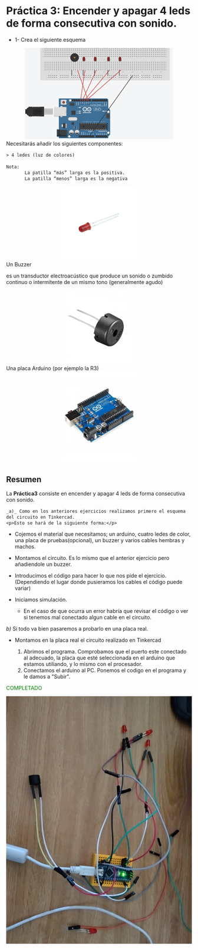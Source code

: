 
    
# Práctica 3: Encender y apagar 4 leds de forma consecutiva con sonido.

- 1- Crea el siguiente esquema 
<div align="center">
<img src="ImagenEjercicio.PNG" alt="drawing" width="400px"/>
</div>
Necesitarás añadir los siguientes componentes: 

    > 4 ledes (luz de colores)

    Nota:
           La patilla “más” larga es la positiva.
           La patilla “menos” larga es la negativa 

      
<div align="center">
<img src="../imagenes_readme/ledRojo.jpg" alt="drawing" width="200px"/>
</div>
    Un Buzzer

 <p> es un transductor electroacústico que produce un sonido o zumbido continuo o intermitente de un mismo tono (generalmente agudo)</p>
<div align="center">
<img src="../imagenes_readme/buzzer.jpg" alt="drawing" width="200px"/>
</div>
    Una placa Arduino (por ejemplo la R3)
<div align="center">
<img src="../imagenes_readme/arduino.jpg" alt="drawing" width="200px"/>
</div>

## Resumen 
La  __Práctica3__ consiste en encender y apagar 4 leds de forma consecutiva con sonido.

    _a)_ Como en los anteriores ejercicios realizamos primero el esquema del circuito en Tinkercad.
    <p>Esto se hará de la siguiente forma:</p>

- Cojemos el material que necesitamos; un arduino, cuatro ledes de color, una placa de pruebas(opcional), un buzzer y  varios cables hembras y machos.
- Montamos el circuito. Es lo mismo que el anterior ejercicio pero añadiendole un buzzer.
- Introducimos el código para hacer lo que nos pide el ejercicio. (Dependiendo el lugar donde pusieramos los cables el código puede variar)
  
- Iniciamos simulación.
    - En el caso de que ocurra un error habría que revisar el código o ver si tenemos mal conectado algun cable en el circuito.


_b)_ Si todo va bien pasaremos a probarlo en una placa real.

  
- Montamos en la placa real el circuito realizado en Tinkercad 
         
    1. Abrimos el programa. Comprobamos que el puerto este conectado al adecuado, la placa que esté seleccionada en el arduino que estamos utiliando, y lo mismo con el procesador.
    2. Conectamos el arduino al PC. Ponemos el codigo en el programa y le damos a "Subir".
    
<span style='color:green'>COMPLETADO</span>

<div align="center">

<img src="ArduinoRealPractica3.jpg" alt="drawing" width="600px" />

</div>



  
